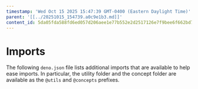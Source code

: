 ```yaml
---
timestamp: 'Wed Oct 15 2025 15:47:39 GMT-0400 (Eastern Daylight Time)'
parent: '[[../20251015_154739.a0c9e1b3.md]]'
content_id: 5da05fda588fd6ed057d206aee1e77b552e2d2517126e7f9bee6f662bd7c0afe
---
```


# Imports

The following `deno.json` file lists additional imports that are available to help ease imports. In particular, the utility folder and the concept folder are available as the `@utils` and `@concepts` prefixes.
